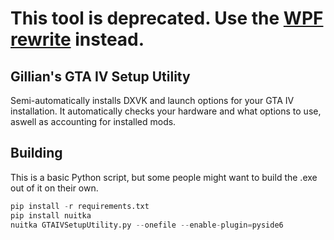 # This tool is deprecated. Use the [WPF rewrite](https://github.com/SandeMC/GTAIVSetupUtilityWPF) instead.
## Gillian's GTA IV Setup Utility
Semi-automatically installs DXVK and launch options for your GTA IV installation. It automatically checks your hardware and what options to use, aswell as accounting for installed mods.

## Building
This is a basic Python script, but some people might want to build the .exe out of it on their own. 

```py
pip install -r requirements.txt
pip install nuitka
nuitka GTAIVSetupUtility.py --onefile --enable-plugin=pyside6
```
